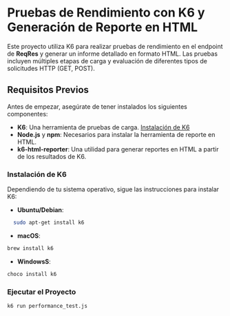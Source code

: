 # Pruebas de Rendimiento con K6 y Generación de Reporte en HTML

Este proyecto utiliza K6 para realizar pruebas de rendimiento en el endpoint de **ReqRes** y generar un informe detallado en formato HTML. Las pruebas incluyen múltiples etapas de carga y evaluación de diferentes tipos de solicitudes HTTP (GET, POST).

## Requisitos Previos

Antes de empezar, asegúrate de tener instalados los siguientes componentes:

- **K6**: Una herramienta de pruebas de carga. [Instalación de K6](https://k6.io/docs/getting-started/installation/)
- **Node.js** y **npm**: Necesarios para instalar la herramienta de reporte en HTML.
- **k6-html-reporter**: Una utilidad para generar reportes en HTML a partir de los resultados de K6.

### Instalación de K6

Dependiendo de tu sistema operativo, sigue las instrucciones para instalar K6:

- **Ubuntu/Debian**:
```bash
  sudo apt-get install k6
```
- **macOS**:
```bash
brew install k6
```

- **WindowsS**:
```bash
choco install k6
```

### Ejecutar el Proyecto
```bash
k6 run performance_test.js
```